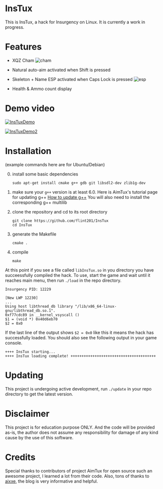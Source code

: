 # InsTux

This is InsTux, a hack for Insurgency on Linux. It is currently a work in progress.

# Features

- XQZ Cham
    ![cham](http://i.imgur.com/oJ7cZaS.png)

- Natural auto-aim activated when Shift is pressed

- Skeleton + Name ESP activated when Caps Lock is pressed
    ![esp](https://i.imgur.com/hPxWI2e.jpg)

- Health & Ammo count display

# Demo video
[![InsTuxDemo](https://img.youtube.com/vi/uiFVcyZs4WQ/0.jpg)](https://www.youtube.com/watch?v=uiFVcyZs4WQ)

[![InsTuxDemo2](https://img.youtube.com/vi/xVMxNxhYlzw/0.jpg)](https://www.youtube.com/watch?v=xVMxNxhYlzw)

# Installation
(example commands here are for Ubuntu/Debian)

0. install some basic dependencies
    ```
    sudo apt-get install cmake g++ gdb git libsdl2-dev zlib1g-dev
    ```

1. make sure your `g++` version is at least 6.0. Here is AimTux's tutorial page for updating g++
    [How to update g++](https://github.com/AimTuxOfficial/AimTux/wiki/Updating-your-compiler)
    You will also need to install the corresponding g++ multilib
    
2. clone the repository and cd to its root directory
    ```
    git clone https://github.com/flint201/InsTux
    cd InsTux
    ```

3. generate the Makefile 
    ```
    cmake .
    ```

4. compile 
    ```
    make
    ```

At this point if you see a file called `libInsTux.so` in you directory you have succeessfully compiled the hack.
To use, start the game and wait until it reaches main menu, then run `./load` in the repo directory.
```
Insurgency PID: 12229

[New LWP 12230]
...
Using host libthread_db library "/lib/x86_64-linux-gnu/libthread_db.so.1".
0xf77cdc89 in __kernel_vsyscall ()
$1 = (void *) 0x40d6eb70
$2 = 0x0
```

If the last line of the output shows `$2 = 0x0` like this it means the hack has successfully loaded. You should also see the following output in your game console.

```
++++ InsTux starting...
++++ InsTux loading complete! +++++++++++++++++++++++++++++++++++++++
```

# Updating
This project is undergoing active development, run `./update` in your repo directory to get the latest version.

# Disclaimer
This project is for education purpose ONLY. And the code will be provided as-is, the author does not assume any responsibility for damage of any kind cause by the use of this software.

# Credits
Special thanks to contributors of project AimTux for open source such an awesome project, I learned a lot from their code.
Also, tons of thanks to [aixxe](aixxe.net), the blog is very informative and helpful.
